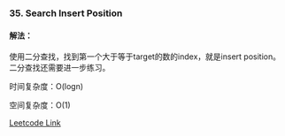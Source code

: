### 35. Search Insert Position
  
#### 解法：
使用二分查找，找到第一个大于等于target的数的index，就是insert position。二分查找还需要进一步练习。
  
时间复杂度：O(logn)  
  
空间复杂度：O(1)  
  
[Leetcode Link](https://leetcode.com/problems/search-insert-position/)